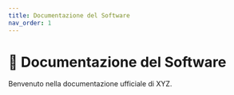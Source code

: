 ```yaml
---
title: Documentazione del Software
nav_order: 1
---
```


# 🚀 Documentazione del Software
Benvenuto nella documentazione ufficiale di XYZ.
